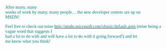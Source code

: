 <font face="Trebuchet MS" color="teal">After many, many<br /> weeks of work by many, many people&#8230; the new developer centers are up on<br /> MSDN!</font> 

<font face="Trebuchet MS" color="teal">Feel free to check out mine </font>[<font face="Trebuchet MS" color="teal">http://msdn.microsoft.com/vbasic/default.aspx</font>](http://msdn.microsoft.com/vbasic/default.aspx)<font face="Trebuchet MS" color="teal">&nbsp;(mine being a vague word that suggests I<br /> had a lot to do with and will have a lot to do with it going forward!) and let<br /> me know what you think!</font>